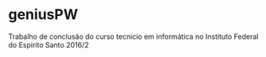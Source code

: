 # geniusPW

Trabalho de conclusão do curso tecnicio em informática no Instituto Federal do Espirito Santo 2016/2
